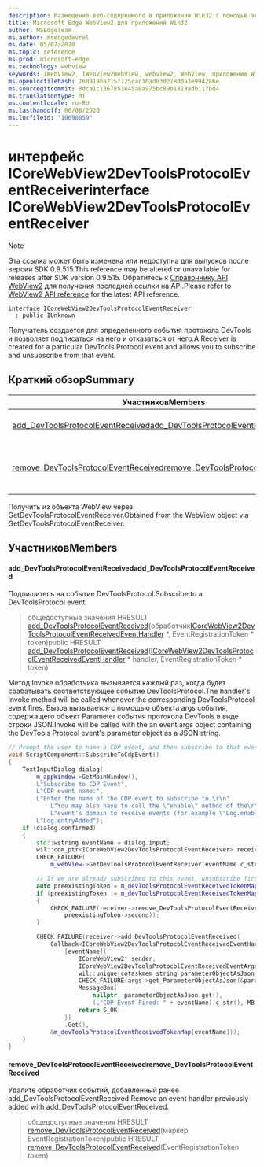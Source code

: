 ```yaml
---
description: Размещение веб-содержимого в приложении Win32 с помощью элемента управления Microsoft Edge WebView2
title: Microsoft Edge WebView2 для приложений Win32
author: MSEdgeTeam
ms.author: msedgedevrel
ms.date: 05/07/2020
ms.topic: reference
ms.prod: microsoft-edge
ms.technology: webview
keywords: IWebView2, IWebView2WebView, webview2, WebView, приложения Win32, Win32, EDGE, ICoreWebView2, ICoreWebView2Controller, элемент управления "веб-браузер", HTML Edge
ms.openlocfilehash: 760919ba215f725cac10ad03d278d0a3e994286e
ms.sourcegitcommit: 8dca1c1367853e45a0a975bc89b1818adb117bd4
ms.translationtype: MT
ms.contentlocale: ru-RU
ms.lasthandoff: 06/08/2020
ms.locfileid: "10698059"
---
```

# <span data-ttu-id="1701f-104">интерфейс ICoreWebView2DevToolsProtocolEventReceiver</span><span class="sxs-lookup"><span data-stu-id="1701f-104">interface ICoreWebView2DevToolsProtocolEventReceiver</span></span> 

> [!NOTE]
> <span data-ttu-id="1701f-105">Эта ссылка может быть изменена или недоступна для выпусков после версии SDK 0.9.515.</span><span class="sxs-lookup"><span data-stu-id="1701f-105">This reference may be altered or unavailable for releases after SDK version 0.9.515.</span></span> <span data-ttu-id="1701f-106">Обратитесь к [Справочнику API WebView2](../../../webview2-api-reference.md) для получения последней ссылки на API.</span><span class="sxs-lookup"><span data-stu-id="1701f-106">Please refer to [WebView2 API reference](../../../webview2-api-reference.md) for the latest API reference.</span></span>

```
interface ICoreWebView2DevToolsProtocolEventReceiver
  : public IUnknown
```

<span data-ttu-id="1701f-107">Получатель создается для определенного события протокола DevTools и позволяет подписаться на него и отказаться от него.</span><span class="sxs-lookup"><span data-stu-id="1701f-107">A Receiver is created for a particular DevTools Protocol event and allows you to subscribe and unsubscribe from that event.</span></span>

## <span data-ttu-id="1701f-108">Краткий обзор</span><span class="sxs-lookup"><span data-stu-id="1701f-108">Summary</span></span>

 <span data-ttu-id="1701f-109">Участников</span><span class="sxs-lookup"><span data-stu-id="1701f-109">Members</span></span>                        | <span data-ttu-id="1701f-110">Описания</span><span class="sxs-lookup"><span data-stu-id="1701f-110">Descriptions</span></span>
--------------------------------|---------------------------------------------
[<span data-ttu-id="1701f-111">add_DevToolsProtocolEventReceived</span><span class="sxs-lookup"><span data-stu-id="1701f-111">add_DevToolsProtocolEventReceived</span></span>](#add_devtoolsprotocoleventreceived) | <span data-ttu-id="1701f-112">Подпишитесь на событие DevToolsProtocol.</span><span class="sxs-lookup"><span data-stu-id="1701f-112">Subscribe to a DevToolsProtocol event.</span></span>
[<span data-ttu-id="1701f-113">remove_DevToolsProtocolEventReceived</span><span class="sxs-lookup"><span data-stu-id="1701f-113">remove_DevToolsProtocolEventReceived</span></span>](#remove_devtoolsprotocoleventreceived) | <span data-ttu-id="1701f-114">Удалите обработчик событий, добавленный ранее add_DevToolsProtocolEventReceived.</span><span class="sxs-lookup"><span data-stu-id="1701f-114">Remove an event handler previously added with add_DevToolsProtocolEventReceived.</span></span>

<span data-ttu-id="1701f-115">Получить из объекта WebView через GetDevToolsProtocolEventReceiver.</span><span class="sxs-lookup"><span data-stu-id="1701f-115">Obtained from the WebView object via GetDevToolsProtocolEventReceiver.</span></span>

## <span data-ttu-id="1701f-116">Участников</span><span class="sxs-lookup"><span data-stu-id="1701f-116">Members</span></span>

#### <span data-ttu-id="1701f-117">add_DevToolsProtocolEventReceived</span><span class="sxs-lookup"><span data-stu-id="1701f-117">add_DevToolsProtocolEventReceived</span></span> 

<span data-ttu-id="1701f-118">Подпишитесь на событие DevToolsProtocol.</span><span class="sxs-lookup"><span data-stu-id="1701f-118">Subscribe to a DevToolsProtocol event.</span></span>

> <span data-ttu-id="1701f-119">общедоступные значения HRESULT [add_DevToolsProtocolEventReceived](#add_devtoolsprotocoleventreceived)(обработчик[ICoreWebView2DevToolsProtocolEventReceivedEventHandler](icorewebview2devtoolsprotocoleventreceivedeventhandler.md) \*, EventRegistrationToken \* token)</span><span class="sxs-lookup"><span data-stu-id="1701f-119">public HRESULT [add_DevToolsProtocolEventReceived](#add_devtoolsprotocoleventreceived)([ICoreWebView2DevToolsProtocolEventReceivedEventHandler](icorewebview2devtoolsprotocoleventreceivedeventhandler.md) \* handler, EventRegistrationToken \* token)</span></span>

<span data-ttu-id="1701f-120">Метод Invoke обработчика вызывается каждый раз, когда будет срабатывать соответствующее событие DevToolsProtocol.</span><span class="sxs-lookup"><span data-stu-id="1701f-120">The handler's Invoke method will be called whenever the corresponding DevToolsProtocol event fires.</span></span> <span data-ttu-id="1701f-121">Вызов вызывается с помощью объекта args события, содержащего объект Parameter события протокола DevTools в виде строки JSON.</span><span class="sxs-lookup"><span data-stu-id="1701f-121">Invoke will be called with the an event args object containing the DevTools Protocol event's parameter object as a JSON string.</span></span>

```cpp
// Prompt the user to name a CDP event, and then subscribe to that event.
void ScriptComponent::SubscribeToCdpEvent()
{
    TextInputDialog dialog(
        m_appWindow->GetMainWindow(),
        L"Subscribe to CDP Event",
        L"CDP event name:",
        L"Enter the name of the CDP event to subscribe to.\r\n"
            L"You may also have to call the \"enable\" method of the\r\n"
            L"event's domain to receive events (for example \"Log.enable\").\r\n",
        L"Log.entryAdded");
    if (dialog.confirmed)
    {
        std::wstring eventName = dialog.input;
        wil::com_ptr<ICoreWebView2DevToolsProtocolEventReceiver> receiver;
        CHECK_FAILURE(
            m_webView->GetDevToolsProtocolEventReceiver(eventName.c_str(), &receiver));

        // If we are already subscribed to this event, unsubscribe first.
        auto preexistingToken = m_devToolsProtocolEventReceivedTokenMap.find(eventName);
        if (preexistingToken != m_devToolsProtocolEventReceivedTokenMap.end())
        {
            CHECK_FAILURE(receiver->remove_DevToolsProtocolEventReceived(
                preexistingToken->second));
        }

        CHECK_FAILURE(receiver->add_DevToolsProtocolEventReceived(
            Callback<ICoreWebView2DevToolsProtocolEventReceivedEventHandler>(
                [eventName](
                    ICoreWebView2* sender,
                    ICoreWebView2DevToolsProtocolEventReceivedEventArgs* args) -> HRESULT {
                    wil::unique_cotaskmem_string parameterObjectAsJson;
                    CHECK_FAILURE(args->get_ParameterObjectAsJson(&parameterObjectAsJson));
                    MessageBox(
                        nullptr, parameterObjectAsJson.get(),
                        (L"CDP Event Fired: " + eventName).c_str(), MB_OK);
                    return S_OK;
                })
                .Get(),
            &m_devToolsProtocolEventReceivedTokenMap[eventName]));
    }
}
```

#### <span data-ttu-id="1701f-122">remove_DevToolsProtocolEventReceived</span><span class="sxs-lookup"><span data-stu-id="1701f-122">remove_DevToolsProtocolEventReceived</span></span> 

<span data-ttu-id="1701f-123">Удалите обработчик событий, добавленный ранее add_DevToolsProtocolEventReceived.</span><span class="sxs-lookup"><span data-stu-id="1701f-123">Remove an event handler previously added with add_DevToolsProtocolEventReceived.</span></span>

> <span data-ttu-id="1701f-124">общедоступные значения HRESULT [remove_DevToolsProtocolEventReceived](#remove_devtoolsprotocoleventreceived)(маркер EventRegistrationToken)</span><span class="sxs-lookup"><span data-stu-id="1701f-124">public HRESULT [remove_DevToolsProtocolEventReceived](#remove_devtoolsprotocoleventreceived)(EventRegistrationToken token)</span></span>

